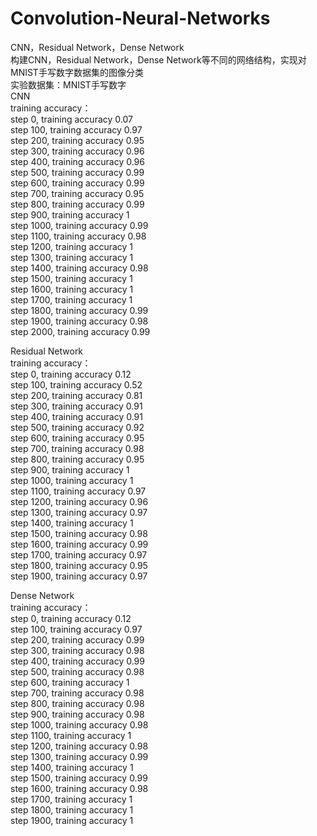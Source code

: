 # Convolution-Neural-Networks
CNN，Residual Network，Dense Network  
构建CNN，Residual Network，Dense Network等不同的网络结构，实现对MNIST手写数字数据集的图像分类  
实验数据集：MNIST手写数字  
CNN  
training accuracy：  
step 0, training accuracy 0.07  
step 100, training accuracy 0.97  
step 200, training accuracy 0.95  
step 300, training accuracy 0.96  
step 400, training accuracy 0.96  
step 500, training accuracy 0.99  
step 600, training accuracy 0.99  
step 700, training accuracy 0.95  
step 800, training accuracy 0.99  
step 900, training accuracy 1  
step 1000, training accuracy 0.99  
step 1100, training accuracy 0.98  
step 1200, training accuracy 1  
step 1300, training accuracy 1  
step 1400, training accuracy 0.98  
step 1500, training accuracy 1  
step 1600, training accuracy 1  
step 1700, training accuracy 1  
step 1800, training accuracy 0.99  
step 1900, training accuracy 0.98  
step 2000, training accuracy 0.99  

Residual Network  
training accuracy：  
step 0, training accuracy 0.12  
step 100, training accuracy 0.52  
step 200, training accuracy 0.81  
step 300, training accuracy 0.91  
step 400, training accuracy 0.91  
step 500, training accuracy 0.92  
step 600, training accuracy 0.95  
step 700, training accuracy 0.98  
step 800, training accuracy 0.95  
step 900, training accuracy 1  
step 1000, training accuracy 1  
step 1100, training accuracy 0.97  
step 1200, training accuracy 0.96  
step 1300, training accuracy 0.97  
step 1400, training accuracy 1  
step 1500, training accuracy 0.98  
step 1600, training accuracy 0.99  
step 1700, training accuracy 0.97  
step 1800, training accuracy 0.95  
step 1900, training accuracy 0.97  

Dense Network  
training accuracy：   
step 0, training accuracy 0.12    
step 100, training accuracy 0.97  
step 200, training accuracy 0.99  
step 300, training accuracy 0.98  
step 400, training accuracy 0.99  
step 500, training accuracy 0.98  
step 600, training accuracy 1  
step 700, training accuracy 0.98  
step 800, training accuracy 0.98  
step 900, training accuracy 0.98  
step 1000, training accuracy 0.98  
step 1100, training accuracy 1  
step 1200, training accuracy 0.98  
step 1300, training accuracy 0.99  
step 1400, training accuracy 1  
step 1500, training accuracy 0.99  
step 1600, training accuracy 0.98  
step 1700, training accuracy 1  
step 1800, training accuracy 1  
step 1900, training accuracy 1  
